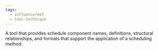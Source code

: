 ```yaml
---
tags:
  - influence/eef
  - tool-technique
---
```

A tool that provides schedule component names, definitions, structural relationships, and formats that support the application of a scheduling method.